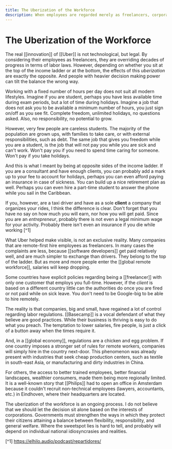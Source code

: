 ```yaml
---
title: The Uberization of the Workforce
description: When employees are regarded merely as freelancers, corporations are given way too much power. This is exactly the opposite of what decades of labor laws have given people.  
---
```

# The Uberization of the Workforce
The real [[innovation]] of [[Uber]] is not technological, but legal. By considering their employees as freelancers, they are overriding decades of progress in terms of labor laws. However, depending on whether you sit at the top of the income ladder or at the bottom, the effects of this *uberization* are exactly the opposite. And people with heavier decision making power can tilt the balance the wrong way. 

Working with a fixed number of hours per day does not suit all modern lifestyles. Imagine if you are student, perhaps you have less available time during exam periods, but a lot of time during holidays. Imagine a job that does not ask you to be available a minimum number of hours, you just sign on/off as you see fit. Complete freedom, unlimited holidays, no questions asked. Also, no responsibility, no potential to grow. 

However, very few people are careless students. The majority of the population are grown ups, with families to take care, or with external responsibilities, such as debt. The same job that gives you freedom while you are a student, is the job that will not pay you while you are sick and can't work. Won't pay you if you need to spend time caring for someone. Won't pay if you take holidays. 

And this is what I meant by being at opposite sides of the income ladder. If you are a consultant and have enough clients, you can probably add a mark up to your fee to account for holidays, perhaps you can even afford paying an insurance in case of sickness. You can build up a nice retirement plan as well. Perhaps you can even hire  a part-time student to answer the phone while you sail in the Caribbean. 

If you, however, are a taxi driver and have as a sole **client** a company that organizes your rides, I think the difference is clear. Don't forget that you have no say on how much you will earn, nor how you will get paid. Since you are an *entrepreneur*, probably there is not even a legal minimum wage for your activity. Probably there isn't even an insurance if you die while working [^1] 

What Uber helped make visible, is not an exclusive reality. Many companies that are remote-first hire employees as freelancers. In many cases the complaints are less, because [[software developers]] get paid relatively well, and are much simpler to exchange than drivers. They belong to the top of the ladder. But as more and more people enter the [[global remote workforce]], salaries will keep dropping. 

Some countries have explicit policies regarding being a [[freelancer]] with only one customer that employs you full-time. However, if the *client* is based on a different country little can the authorities do once you are fired or not paid while on sick leave. You don't need to be Google-big to be able to hire remotely. 

The reality is that companies, big and small, have regained a lot of control regarding labor regulations. [[Basecamp]] is a vocal defendant of what they believe are good practices. While their business is thriving is easy to do what you preach. The temptation to lower salaries, fire people, is just a click of a button away when the times require it. 

And, in a [[global economy]], regulations are a chicken and egg problem. If one country imposes a stronger set of rules for remote workers, companies will simply hire in the country next-door. This phenomenon was already present with industries that seek cheap production centers, such as textile in south-east Asia, or manufacturing and dirty industries in China. 

For others, the access to better trained employees, better financial landscapes, wealthier consumers, made them being more regionally limited. It is a well-known story that [[Philips]] had to open an office in Amsterdam because it couldn't recruit non-technical employees (lawyers, accountants, etc.) in Eindhoven, where their headquarters are located. 

The uberization of the workforce is an ongoing process. I do not believe that we should let the decision sit alone based on the interests of corporations. Governments must strengthen the ways in which they protect their citizens attaining a balance between flexibility, responsibility, and general welfare. Where the sweetspot lies is hard to tell, and probably will depend on individual national idiosyncrasies and realities.

[^1] https://elhilo.audio/podcast/repartidores/